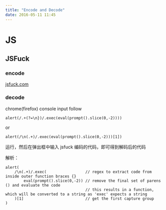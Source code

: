 ```yaml
---
title: "Encode and Decode"
date: 2016-05-11 11:45
---
```


# JS

## JSFuck

### encode

[jsfuck.com][1]

### decode

chrome(firefox) console input follow

```
alert(/.+(?=\n})/.exec(eval(prompt().slice(0,-2))))
```

or

```
alert(/\n(.+)/.exec(eval(prompt().slice(0,-2)))[1])
```

运行，然后在弹出框中输入 jsfuck 编码的代码，即可得到解码后的代码

解析：

```
alert(
    /\n(.+)/.exec(                 // regex to extract code from inside outer function braces {}
        eval(prompt().slice(0,-2)) // remove the final set of parens () and evaluate the code
                                   // this results in a function, which will be converted to a string as 'exec' expects a string
    )[1]                           // get the first capture group
)
```





[1]: http://www.jsfuck.com/